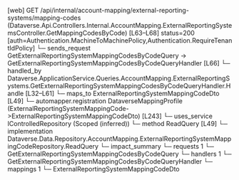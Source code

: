 [web] GET /api/internal/account-mapping/external-reporting-systems/mapping-codes  (Dataverse.Api.Controllers.Internal.AccountMapping.ExternalReportingSystemsController.GetMappingCodesByCode)  [L63–L68] status=200 [auth=Authentication.MachineToMachinePolicy,Authentication.RequireTenantIdPolicy]
  └─ sends_request GetExternalReportingSystemMappingCodesByCodeQuery -> GetExternalReportingSystemMappingCodesByCodeQueryHandler [L66]
    └─ handled_by Dataverse.ApplicationService.Queries.AccountMapping.ExternalReportingSystems.GetExternalReportingSystemMappingCodesByCodeQueryHandler.Handle [L32–L61]
      └─ maps_to ExternalReportingSystemMappingCodeDto [L49]
        └─ automapper.registration DataverseMappingProfile (ExternalReportingSystemMappingCode->ExternalReportingSystemMappingCodeDto) [L243]
      └─ uses_service IControlledRepository<ExternalReportingSystemMappingCode> (Scoped (inferred))
        └─ method ReadQuery [L49]
          └─ implementation Dataverse.Data.Repository.AccountMapping.ExternalReportingSystemMappingCodeRepository.ReadQuery
  └─ impact_summary
    └─ requests 1
      └─ GetExternalReportingSystemMappingCodesByCodeQuery
    └─ handlers 1
      └─ GetExternalReportingSystemMappingCodesByCodeQueryHandler
    └─ mappings 1
      └─ ExternalReportingSystemMappingCodeDto

